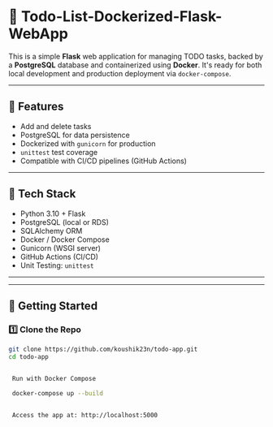 # 📝 Todo-List-Dockerized-Flask-WebApp

This is a simple **Flask** web application for managing TODO tasks, backed by a **PostgreSQL** database and containerized using **Docker**. It's ready for both local development and production deployment via `docker-compose`.

---

## 🚀 Features

- Add and delete tasks
- PostgreSQL for data persistence
- Dockerized with `gunicorn` for production
- `unittest` test coverage
- Compatible with CI/CD pipelines (GitHub Actions)

---

## 🧰 Tech Stack

- Python 3.10 + Flask
- PostgreSQL (local or RDS)
- SQLAlchemy ORM
- Docker / Docker Compose
- Gunicorn (WSGI server)
- GitHub Actions (CI/CD)
- Unit Testing: `unittest`
---

---

## 🚀 Getting Started

### 1️⃣ Clone the Repo

```bash
git clone https://github.com/koushik23n/todo-app.git
cd todo-app


 Run with Docker Compose

 docker-compose up --build


 Access the app at: http://localhost:5000

